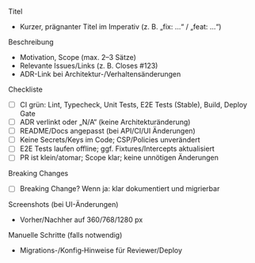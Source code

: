 Titel

- Kurzer, prägnanter Titel im Imperativ (z. B. „fix: …“ / „feat: …“)

Beschreibung

- Motivation, Scope (max. 2–3 Sätze)
- Relevante Issues/Links (z. B. Closes #123)
- ADR-Link bei Architektur-/Verhaltensänderungen

Checkliste

- [ ] CI grün: Lint, Typecheck, Unit Tests, E2E Tests (Stable), Build, Deploy Gate
- [ ] ADR verlinkt oder „N/A“ (keine Architekturänderung)
- [ ] README/Docs angepasst (bei API/CI/UI Änderungen)
- [ ] Keine Secrets/Keys im Code; CSP/Policies unverändert
- [ ] E2E Tests laufen offline; ggf. Fixtures/Intercepts aktualisiert
- [ ] PR ist klein/atomar; Scope klar; keine unnötigen Änderungen

Breaking Changes

- [ ] Breaking Change? Wenn ja: klar dokumentiert und migrierbar

Screenshots (bei UI-Änderungen)

- Vorher/Nachher auf 360/768/1280 px

Manuelle Schritte (falls notwendig)

- Migrations-/Konfig‑Hinweise für Reviewer/Deploy
